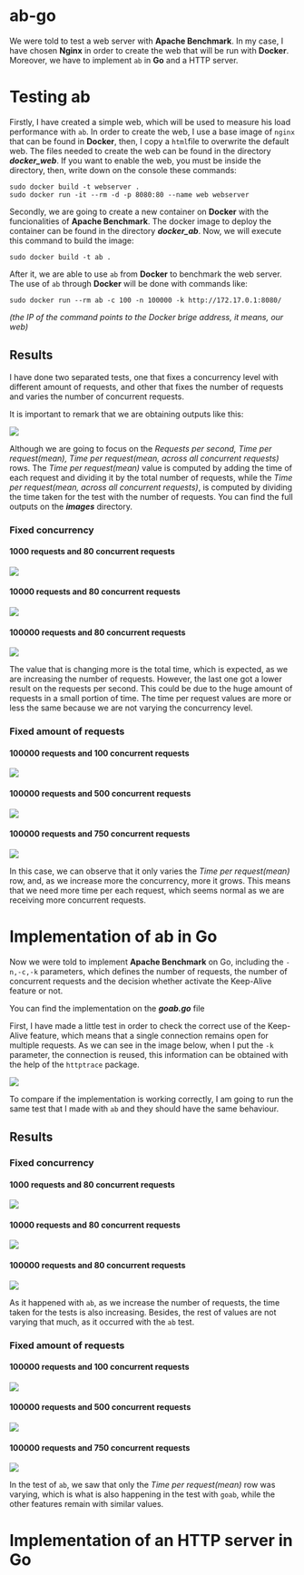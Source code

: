 # ab-go

We were told to test a web server with **Apache Benchmark**. In my case, I have chosen **Nginx** in order to create the web that will be run with **Docker**. Moreover, we have to implement `ab` in **Go** and a HTTP server.

# Testing ab

Firstly, I have created a simple web, which will be used to measure his load performance with `ab`. In order to create the web, I use a base image of `nginx` that can be found in **Docker**, then, I copy a `html`file to overwrite the default web. The files needed to create the web can be found in the directory ***docker_web***. If you want to enable the web, you must be inside the directory, then, write down on the console these commands:

```
sudo docker build -t webserver .
sudo docker run -it --rm -d -p 8080:80 --name web webserver
```

Secondly, we are going to create a new container on **Docker** with the funcionalities of **Apache Benchmark**. The docker image to deploy the container can be found in the directory ***docker_ab***. Now, we will execute this command to build the image:

```
sudo docker build -t ab .
``` 

After it, we are able to use `ab` from **Docker** to benchmark the web server. The use of `ab` through **Docker** will be done with commands like:

```
sudo docker run --rm ab -c 100 -n 100000 -k http://172.17.0.1:8080/
```

*(the IP of the command points to the Docker brige address, it means, our web)*

## Results

I have done two separated tests, one that fixes a concurrency level with different amount of requests, and other that fixes the number of requests and varies the number of concurrent requests.

It is important to remark that we are obtaining outputs like this:

![](/images/ab_n1000_c80_k.png)

Although we are going to focus on the *Requests per second, Time per request(mean), Time per request(mean, across all concurrent requests)* rows. The *Time per request(mean)* value is computed by adding the time of each request and dividing it by the total number of requests, while the *Time per request(mean, across all concurrent requests)*, is computed by dividing the time taken for the test with the number of requests.
You can find the full outputs on the ***images*** directory.

### Fixed concurrency

#### 1000 requests and 80 concurrent requests

![](/images/zoom_ab_n1000_c80_k.png)

#### 10000 requests and 80 concurrent requests

![](/images/zoom_ab_n10000_c80_k.png)

#### 100000 requests and 80 concurrent requests

![](/images/zoom_ab_n100000_c80_k.png)


The value that is changing more is the total time, which is expected, as we are increasing the number of requests. However, the last one got a lower result on the requests per second. This could be due to the huge amount of requests in a small portion of time. The time per request values are more or less the same because we are not varying the concurrency level.

### Fixed amount of requests

#### 100000 requests and 100 concurrent requests

![](/images/zoom_ab_n100000_c100_k.png)

#### 100000 requests and 500 concurrent requests

![](/images/zoom_ab_n100000_c500_k.png)

#### 100000 requests and 750 concurrent requests

![](/images/zoom_ab_n100000_c750_k.png)


In this case, we can observe that it only varies the *Time per request(mean)* row, and, as we increase more the concurrency, more it grows. This means that we need more time per each request, which seems normal as we are receiving more concurrent requests.


# Implementation of ab in Go

Now we were told to implement **Apache Benchmark** on Go, including the `-n,-c,-k` parameters, which defines the number of requests, the number of concurrent requests and the decision whether activate the Keep-Alive feature or not.

You can find the implementation on the ***goab.go*** file

First, I have made a little test in order to check the correct use of the Keep-Alive feature, which means that a single connection remains open for multiple requests. As we can see in the image below, when I put the `-k` parameter, the connection is reused, this information can be obtained with the help of the `httptrace` package.

![](/images/keep-alive_proof.png)

To compare if the implementation is working correctly, I am going to run the same test that I made with `ab` and they should have the same behaviour.

## Results

### Fixed concurrency

#### 1000 requests and 80 concurrent requests

![](/images/goab_n1000_c80_k.png)

#### 10000 requests and 80 concurrent requests

![](/images/goab_n10000_c80_k.png)

#### 100000 requests and 80 concurrent requests

![](/images/goab_n100000_c80_k.png)


As it happened with `ab`, as we increase the number of requests, the time taken for the tests is also increasing. Besides, the rest of values are not varying that much, as it occurred with the `ab` test.


### Fixed amount of requests

#### 100000 requests and 100 concurrent requests

![](/images/goab_n100000_c100_k.png)

#### 100000 requests and 500 concurrent requests

![](/images/goab_n100000_c500_k.png)

#### 100000 requests and 750 concurrent requests

![](/images/goab_n100000_c750_k.png)


In the test of `ab`, we saw that only the *Time per request(mean)* row was varying, which is what is also happening in the test with `goab`, while the other features remain with similar values.


# Implementation of an HTTP server in Go

